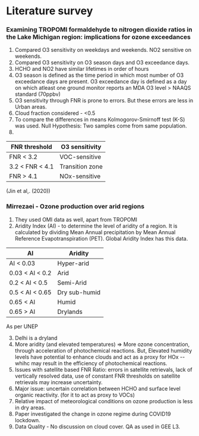 # Literature survey

### Examining TROPOMI formaldehyde to nitrogen dioxide ratios in the Lake Michigan region: implications for ozone exceedances

1. Compared O3 sensitivity on weekdays and weekends. NO2 sensitive on weekends.
2. Compared O3 sensitivity on O3 season days and O3 exceedance days.
3. HCHO and NO2 have similar lifetimes in order of hours
4. O3 season is defined as the time period in which most number of O3 exceedance days are present. O3 exceedance day is defined as a day on which atleast one ground monitor reports an MDA O3 level > NAAQS standard (70ppbv)
5. O3 sensitivity through FNR is prone to errors. But these errors are less in Urban areas. 
6. Cloud fraction considered - <0.5
7. To compare the differences in means Kolmogorov-Smirnoff test (K-S) was used. Null Hypothesis: Two samples come from same population. 
8. 


| FNR threshold  |  O3 sensitivity |
|---|---|
| FNR < 3.2 | VOC-sensitive |
| 3.2 < FNR < 4.1 | Transition zone |
| FNR > 4.1 | NOx-sensitive |
(Jin et al,. (2020))

### Mirrezaei - Ozone production over arid regions

1. They used OMI data as well, apart from TROPOMI
2. Aridity Index (AI) - to determine the level of aridity of a region. It is calculated by dividing Mean Annual precipitation by Mean Annual Reference Evapotranspiration (PET). Global Aridity Index has this data. 

| AI  |  Aridity |
|---|---|
| AI < 0.03 | Hyper-arid |
| 0.03 < AI < 0.2 | Arid |
| 0.2 < AI < 0.5 | Semi-Arid |
| 0.5 < AI < 0.65 | Dry sub-humid |
| 0.65 < AI | Humid |
| 0.65 > AI | Drylands |
As per UNEP

3. Delhi is a dryland
4. More aridity (and elevated temperatures) => More ozone concentration, through acceleration of photochemical reactions. But, Elevated humidity levels have potential to enhance clouds and act as a proxy for HOx -- whihc may result in the efficiency of photochemical reactions.
5. Issues with satellite based FNR Ratio: errors in satellite retrievals, lack of vertically resolved data, use of constant FNR thresholds on satellite retrievals may increase uncertainty.
6. Major issue: uncertain correlation between HCHO and surface level organic reactivity. (for it to act as proxy to VOCs)
7. Relative impact of meteorological conditions on ozone production is less in dry areas.
8. Paper investigated the change in ozone regime during COVID19 lockdown. 
9. Data Quality - No discussion on cloud cover. QA as used in GEE L3. 
